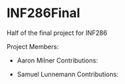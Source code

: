 # INF286Final
Half of the final project for INF286

Project Members:
- Aaron Milner
Contributions:

- Samuel Lunnemann
  Contributions:
  

